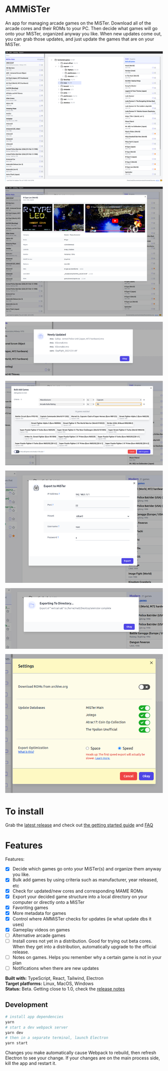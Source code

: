 # AMMiSTer

An app for managing arcade games on the MiSTer. Download all of the arcade cores and their ROMs to your PC. Then decide what games will go onto your MiSTer, organized anyway you like. When new updates come out, you can grab those updates, and just update the games that are on your MiSTer.

![screenshot](https://github.com/city41/AMMiSTer/blob/main/screenshot.png?raw=true)

![screenshot-detail](https://github.com/city41/AMMiSTer/blob/main/screenshot-detail.png?raw=true)

![screenshot-newlyUpdated](https://github.com/city41/AMMiSTer/blob/main/screenshot-newlyUpdated.png?raw=true)

![screenshot-bulkAddGames](https://github.com/city41/AMMiSTer/blob/main/screenshot-bulkAddGames.png?raw=true)

![screenshot-exportToMister](https://github.com/city41/AMMiSTer/blob/main/screenshot-exportToMister.png?raw=true)

![screenshot-exportToDirectory](https://github.com/city41/AMMiSTer/blob/main/screenshot-exportToDirectory.png?raw=true)

![screenshot-settings](https://github.com/city41/AMMiSTer/blob/main/screenshot-settings.png?raw=true)

# To install

Grab the [latest release](https://github.com/city41/AMMiSTer/releases) and check out [the getting started guide](https://github.com/city41/AMMiSTer/wiki/Getting-Started) and [FAQ](https://github.com/city41/AMMiSTer/wiki/FAQ)

# Features

Features:

- [x] Decide which games go onto your MiSTer(s) and organize them anyway you like.
- [x] Bulk add games by using criteria such as manufacturer, year released, etc
- [x] Check for updated/new cores and corresponding MAME ROMs
- [x] Export your decided game structure into a local directory on your computer or directly onto a MiSTer
- [x] Favoriting games
- [x] More metadata for games
- [x] Control where AMMiSTer checks for updates (ie what update dbs it uses)
- [x] Gameplay videos on games
- [ ] Alternative arcade games
- [ ] Install cores not yet in a distribution. Good for trying out beta cores. When they get into a distribution, automatically upgrade to the official release.
- [ ] Notes on games. Helps you remember why a certain game is not in your plan
- [ ] Notifications when there are new updates

**Built with:** TypeScript, React, Tailwind, Electron  
**Target platforms:** Linux, MacOS, Windows  
**Status:** Beta. Getting close to 1.0, check the [release notes](https://github.com/city41/AMMiSTer/blob/main/RELEASE_NOTES.md)

## Development

```bash
# install app dependencies
yarn
# start a dev webpack server
yarn dev
# then in a separate terminal, launch Electron
yarn start
```

Changes you make automatically cause Webpack to rebuild, then refresh Electron to see your change. If your changes are on the main process side, kill the app and restart it.
